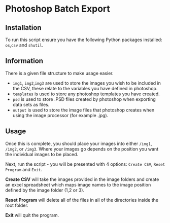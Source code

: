 # Photoshop Batch Export

## Installation

To run this script ensure you have the following Python packages installed:
``os``,``csv`` and ``shutil``.

## Information

There is a given file structure to make usage easier.

- ``img1``, ``img2``,``img3`` are used to store the images you wish to be included in the CSV, these relate to the variables you have defined in photoshop.
- ``templates`` is used to store any photoshop templates you have created.
- ``psd`` is used to store .PSD files created by photoshop when exporting data sets as files.
- ``output`` is used to store the image files that photoshop creates when using the image processor (for example .jpg).

## Usage

Once this is complete, you should place your images into either ``/img1``, ``/img2``, or ``/img3``. Where your images go depends on the position you want the individual images to be placed.

Next, run the script - you will be presented with 4 options: ``Create CSV``, ``Reset Program`` and ``Exit``.

**Create CSV** will take the images provided in the image folders and create an excel spreadsheet which maps image names to the image position defined by the image folder (1,2 or 3).

**Reset Program** will delete all of the files in all of the directories inside the root folder.

**Exit** will quit the program.
